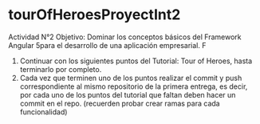 # tourOfHeroesProyectInt2
Actividad N°2 
Objetivo: Dominar los conceptos básicos del Framework Angular 5para el desarrollo de una aplicación empresarial. 
F
1. Continuar con los siguientes puntos del Tutorial: Tour of Heroes, hasta terminarlo por completo. 
2. Cada vez que terminen uno de los puntos realizar el commit y push correspondiente al mismo repositorio de la primera entrega, es decir, por cada uno de los puntos del tutorial que faltan deben hacer un commit en el repo. (recuerden probar crear ramas para cada funcionalidad) 
